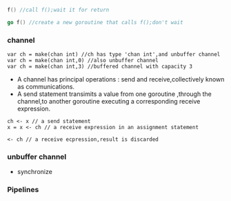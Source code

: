 
```go
f() //call f();wait it for return

go f() //create a new goroutine that calls f();don't wait

```

### channel
```
var ch = make(chan int) //ch has type 'chan int',and unbuffer channel
var ch = make(chan int,0) //also unbuffer channel
var ch = make(chan int,3) //buffered channel with capacity 3

```

- A channel has principal operations : send and receive,collectively known as communications.
- A send statement transimits a value from one goroutine ,through the channel,to another goroutine executing a corresponding receive expression.

```
ch <- x // a send statement
x = x <- ch // a receive expression in an assignment statement

<- ch // a receive ecpression,result is discarded
``` 

### unbuffer channel 
- synchronize

### Pipelines